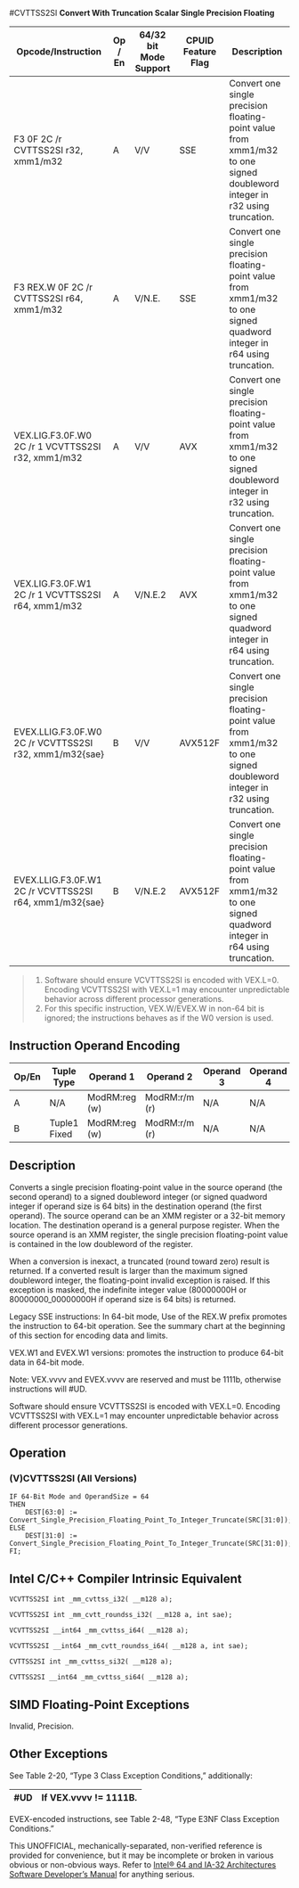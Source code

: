 #CVTTSS2SI
**Convert With Truncation Scalar Single Precision Floating**

| Opcode/Instruction                                     | Op / En | 64/32 bit Mode Support | CPUID Feature Flag | Description                                                                                                               |
| ------------------------------------------------------ | ------- | ---------------------- | ------------------ | ------------------------------------------------------------------------------------------------------------------------- |
| F3 0F 2C /r CVTTSS2SI r32, xmm1/m32                    | A       | V/V                    | SSE                | Convert one single precision floating-point value from xmm1/m32 to one signed doubleword integer in r32 using truncation. |
| F3 REX.W 0F 2C /r CVTTSS2SI r64, xmm1/m32              | A       | V/N.E.                 | SSE                | Convert one single precision floating-point value from xmm1/m32 to one signed quadword integer in r64 using truncation.   |
| VEX.LIG.F3.0F.W0 2C /r 1 VCVTTSS2SI r32, xmm1/m32      | A       | V/V                    | AVX                | Convert one single precision floating-point value from xmm1/m32 to one signed doubleword integer in r32 using truncation. |
| VEX.LIG.F3.0F.W1 2C /r 1 VCVTTSS2SI r64, xmm1/m32      | A       | V/N.E.2                | AVX                | Convert one single precision floating-point value from xmm1/m32 to one signed quadword integer in r64 using truncation.   |
| EVEX.LLIG.F3.0F.W0 2C /r VCVTTSS2SI r32, xmm1/m32{sae} | B       | V/V                    | AVX512F            | Convert one single precision floating-point value from xmm1/m32 to one signed doubleword integer in r32 using truncation. |
| EVEX.LLIG.F3.0F.W1 2C /r VCVTTSS2SI r64, xmm1/m32{sae} | B       | V/N.E.2                | AVX512F            | Convert one single precision floating-point value from xmm1/m32 to one signed quadword integer in r64 using truncation.   |

> 1. Software should ensure VCVTTSS2SI is encoded with VEX.L=0. Encoding VCVTTSS2SI with VEX.L=1 may encounter unpredictable behavior across different processor generations.
> 2. For this specific instruction, VEX.W/EVEX.W in non-64 bit is ignored; the instructions behaves as if the W0 version is used.

## Instruction Operand Encoding

| Op/En | Tuple Type   | Operand 1     | Operand 2     | Operand 3 | Operand 4 |
| ----- | ------------ | ------------- | ------------- | --------- | --------- |
| A     | N/A          | ModRM:reg (w) | ModRM:r/m (r) | N/A       | N/A       |
| B     | Tuple1 Fixed | ModRM:reg (w) | ModRM:r/m (r) | N/A       | N/A       |

## Description

Converts a single precision floating-point value in the source operand (the second operand) to a signed doubleword integer (or signed quadword integer if operand size is 64 bits) in the destination operand (the first operand). The source operand can be an XMM register or a 32-bit memory location. The destination operand is a general purpose register. When the source operand is an XMM register, the single precision floating-point value is contained in the low doubleword of the register.

When a conversion is inexact, a truncated (round toward zero) result is returned. If a converted result is larger than the maximum signed doubleword integer, the floating-point invalid exception is raised. If this exception is masked, the indefinite integer value (80000000H or 80000000_00000000H if operand size is 64 bits) is returned.

Legacy SSE instructions: In 64-bit mode, Use of the REX.W prefix promotes the instruction to 64-bit operation. See the summary chart at the beginning of this section for encoding data and limits.

VEX.W1 and EVEX.W1 versions: promotes the instruction to produce 64-bit data in 64-bit mode.

Note: VEX.vvvv and EVEX.vvvv are reserved and must be 1111b, otherwise instructions will #​​​UD.

Software should ensure VCVTTSS2SI is encoded with VEX.L=0. Encoding VCVTTSS2SI with VEX.L=1 may encounter unpredictable behavior across different processor generations.

## Operation

### (V)CVTTSS2SI (All Versions)

```
IF 64-Bit Mode and OperandSize = 64
THEN
    DEST[63:0] := Convert_Single_Precision_Floating_Point_To_Integer_Truncate(SRC[31:0]);
ELSE
    DEST[31:0] := Convert_Single_Precision_Floating_Point_To_Integer_Truncate(SRC[31:0]);
FI;

```

## Intel C/C++ Compiler Intrinsic Equivalent

```
VCVTTSS2SI int _mm_cvttss_i32( __m128 a);

```

```
VCVTTSS2SI int _mm_cvtt_roundss_i32( __m128 a, int sae);

```

```
VCVTTSS2SI __int64 _mm_cvttss_i64( __m128 a);

```

```
VCVTTSS2SI __int64 _mm_cvtt_roundss_i64( __m128 a, int sae);

```

```
CVTTSS2SI int _mm_cvttss_si32( __m128 a);

```

```
CVTTSS2SI __int64 _mm_cvttss_si64( __m128 a);

```

## SIMD Floating-Point Exceptions

Invalid, Precision.

## Other Exceptions

See Table 2-20, “Type 3 Class Exception Conditions,” additionally:

| #​​​UD | If VEX.vvvv != 1111B. |
| ------ | --------------------- |

EVEX-encoded instructions, see Table 2-48, “Type E3NF Class Exception Conditions.”

This UNOFFICIAL, mechanically-separated, non-verified reference is provided for convenience, but it may be
incomplete or broken in various obvious or non-obvious
ways. Refer to [Intel® 64 and IA-32 Architectures Software Developer’s Manual](https://software.intel.com/en-us/download/intel-64-and-ia-32-architectures-sdm-combined-volumes-1-2a-2b-2c-2d-3a-3b-3c-3d-and-4) for anything serious.
